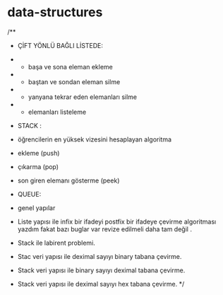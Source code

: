 # data-structures
/**
 *  ÇİFT YÖNLÜ BAĞLI LİSTEDE:
 * - başa ve sona eleman ekleme
 * - baştan ve sondan eleman silme 
 * - yanyana tekrar eden elemanları silme
 * - elemanları listeleme
 *  STACK : 
 * öğrencilerin en yüksek vizesini hesaplayan algoritma 
  * ekleme (push)
  * çıkarma (pop)
  *  son giren elemanı gösterme (peek)
  * QUEUE:
  * genel yapılar
  
  * Liste yapısı ile infix bir ifadeyi postfix bir ifadeye çevirme algoritması yazdım fakat bazı buglar var revize edilmeli daha tam değil .
  
  * Stack ile labirent problemi.
  * Stac veri yapısı ile deximal sayıyı binary tabana çevirme.
  * Stack veri yapısı ile binary sayıyı deximal tabana çevirme.
  * Stack veri yapısı ile deximal sayıyı hex tabana çevirme.
 */

